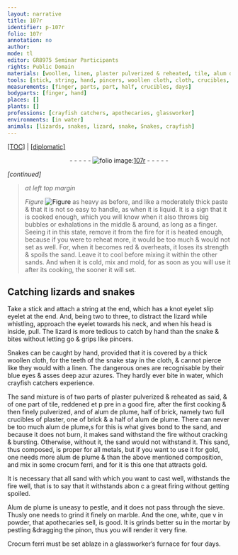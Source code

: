```yaml
---
layout: narrative
title: 107r
identifier: p-107r
folio: 107r
annotation: no
author:
mode: tl
editor: GR8975 Seminar Participants
rights: Public Domain
materials: [woollen, linen, plaster pulverized & reheated, tile, alum de plume, brick, plaster, metals, gold, crocum ferri, Alum de plume, marble, the one, white, que v in powder, that apothecaries sell, Crocum ferri]
tools: [stick, string, hand, pincers, woollen cloth, cloth, crucibles, sieve, marble, mortar, pinon, glassworker’s furnace]
measurements: [finger, parts, part, half, crucibles, days]
bodyparts: [finger, hand]
places: []
plants: []
professions: [crayfish catchers, apothecaries, glassworker]
environments: [in water]
animals: [lizards, snakes, lizard, snake, Snakes, crayfish]
---
```


 <p><a href="{{ site.baseurl }}/translation/">[TOC]</a> | <a href="{{ site.baseurl }}/texts/p-107r_tc/" target="_blank">[diplomatic]</a></p><div class="folio" align="center">- - - - - <a href="http://gallica.bnf.fr/ark:/12148/btv1b10500001g/f219.image" target="_blank"><img src="https://cu-mkp.github.io/2017-workshop-edition/assets/photo-icon.png" alt="folio image: " style="display:inline-block; margin-bottom:-3px;"/>107r</a> - - - - - </div>  
 
*[continued]*
  
> *at left top margin*
> 
> 
>   
> *Figure*
> <a href="https://drive.google.com/open?id=0B9-oNrvWdlO5RFFFT3hSbnlGaVU" target="_blank"><img src="https://cu-mkp.github.io/GR8975-edition/assets/photo-icon.png" alt="Figure" style="display:inline-block; margin-bottom:-3px;"/></a>
 as heavy as before, and like a moderately thick paste & that it is not so easy to handle, as when it is liquid. It is a sign that it is cooked enough, which you will know when it also throws big bubbles or exhalations in the middle & around, as long as a <span class="ms"><span class="bp">finger</span></span>. Seeing it in this state, remove it from the fire for it is heated enough, because if you were to reheat more, it would be too much & would not set as well. For, when it becomes red & overheats, it loses its strength & spoils the sand. Leave it to cool before mixing it within the other sands. And when it is cold, mix and mold, for as soon as you will use it after its cooking, the sooner it will set.
 
 
  

## Catching <span class="al">lizards</span> and <span class="al">snakes</span>

 
Take a <span class="tl">stick</span> and attach a <span class="tl">string</span> at the end, which has a <span class="del">knot</span> <span class="del"><span class="add">eyelet</span></span> slip <span class="add">eyelet</span> at the end. And, being two to three, to distract the <span class="al">lizard</span> while whistling, approach the eyelet towards his neck, and when his head is inside, pull. <span class="add">The <span class="al">lizard</span> is more tedious to catch by <span class="tl"><span class="bp">hand</span></span> than the <span class="al">snake</span> & bites without letting go & grips like <span class="tl">pincers</span>.</span>
 
<span class="al">Snakes</span> can be caught by <span class="tl"><span class="bp">hand</span></span>, provided that it is covered by a thick <span class="tl"><span class="m">woollen</span> cloth</span>, for the teeth of the <span class="al">snake</span> stay in the <span class="tl">cloth</span>, & cannot pierce like they would with a <span class="m">linen</span>. The dangerous ones are recognisable by their blue eyes & <span class="del">asses</span> deep azur <span class="add">azures</span>. They hardly ever bite <span class="env">in water</span>, which <span class="pro"><span class="al">crayfish</span> catchers</span> experience.
 
The sand mixture is of two <span class="ms">parts</span> of <span class="m">plaster pulverized & reheated</span> as said, & of one <span class="ms">part</span> of <span class="m">tile</span>, reddened <span class="del">et p pre</span> <span class="add">in a good fire</span>, after the first cooking & then finely pulverized, and of <span class="m">alum de plume</span>, <span class="ms">half</span> of <span class="m">brick</span>, namely two full <span class="ms"><span class="tl">crucibles</span></span> of <span class="m">plaster</span>, one of <span class="m">brick</span> & a half of <span class="m">alum de plume</span>. There can never be too much <span class="m">alum de plume</span>,<span class="del">s</span> for this is what gives bond to the sand, and because it does not burn, it makes sand withstand the fire without cracking & bursting. Otherwise, without it, the sand would not withstand it. This sand, thus composed, is proper for all <span class="m">metals</span>, but if you want to use it for <span class="m">gold</span>, one needs more <span class="m">alum de plume</span> <span class="del">&</span> than the above mentioned composition, and mix in some <span class="m">crocum ferri</span>, and for it is this one that attracts <span class="m">gold</span>.
 
It is necessary that all sand with which you want to cast well, withstands the fire well, that is to say that it withstands <span class="del">abon</span> <span class="del">c</span> a great firing without getting spoiled.
 
<span class="m">Alum de plume</span> is uneasy to pestle, and it does not pass through the <span class="tl">sieve</span>. Thusly one needs to grind it finely on <span class="tl"><span class="m">marble</span></span>. And <span class="m">the one, white, <span class="del">que v</span> in powder, that <span class="pro">apothecaries</span> sell</span>, is good.<span class="add"> It is grinds better <span class="del">su</span> in the <span class="tl">mortar</span> by pestling &dragging the <span class="tl">pinon</span>, thus you will render it very fine.</span>
 
<span class="m">Crocum ferri</span> must be set ablaze in a <span class="tl"><span class="pro">glassworker</span>’s furnace</span> for four <span class="ms"><span class="tmp">days</span></span>.
 
 